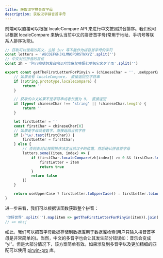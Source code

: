 ```yaml
---
title: 获取汉字拼音首字母
description: 获取汉字拼音首字母
---
```


前端可以直接可以根据 localeCompare API 来进行中文按照拼音排序。我们也可以根据 localeCompare 来确认当前中文的拼音首字母(常用于地址、手机号等联系人排序功能)。

```ts
// 获取可以使用的英文，去除 iuv 等不能作为拼音首字母的字符
const letters = 'ABCDEFGHJKLMNOPQRSTWXYZ'.split('')
// 中文对应拼音的首位
const zh = '阿八嚓哒妸发旮哈讥咔垃痳拏噢妑七呥扨它穵夕丫帀'.split('')

export const getTheFirstLetterForPinyin = (chineseChar = '', useUpperCase = false) => {
    // 如果没有 localeCompare， 直接返回空字符串
    if (!String.prototype.localeCompare) {
        return ''
    }

    // 获取的中文如果不是字符串或者长度为 0， 直接返回
    if (typeof chineseChar !== 'string' || !chineseChar.length) {
        return ''
    }

    let firstLetter = ''
    const firstChar = chineseChar[0]
    // 如果是字母或者数字，直接返回当前字符
    if (/^\w/.test(firstChar)) {
        firstLetter = firstChar;
    } else {
        // 否则去对比按照排序决定当前汉子的位置，然后确认拼音首字母
        letters.some((item, index) => {
            if (firstChar.localeCompare(zh[index]) >= 0 && firstChar.localeCompare(zh[index + 1]) < 0) {
                firstLetter = item
                return true
            }
            return false
        })
    }

    return useUpperCase ? firstLetter.toUpperCase() : firstLetter.toLowerCase()
}
```

进一步来看，我们可以根据该函数获取整个拼音：

```ts
'你好世界'.split('').map(item => getTheFirstLetterForPinyin(item)).join('')
// => nhsj
```

如此，我们可以把首字母数据存储到数据库用于数据库检索(用户只输入拼音首字母是非常简单的)。当然，中文的多音字也会让其发生部分错误如：音乐会变成 “yl”。但是大部分情况下，该方案简单有效。如果涉及到多音字以及更加精细的匹配可以使用 [pinyin-pro](https://github.com/zh-lx/pinyin-pro) 库。